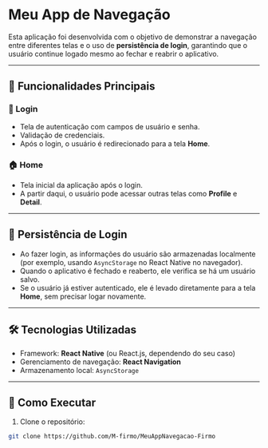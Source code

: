 # Meu App de Navegação

Esta aplicação foi desenvolvida com o objetivo de demonstrar a navegação entre diferentes telas e o uso de **persistência de login**, garantindo que o usuário continue logado mesmo ao fechar e reabrir o aplicativo.

---

## 🧭 Funcionalidades Principais

### 🔐 Login
- Tela de autenticação com campos de usuário e senha.
- Validação de credenciais.
- Após o login, o usuário é redirecionado para a tela **Home**.

### 🏠 Home
- Tela inicial da aplicação após o login.
- A partir daqui, o usuário pode acessar outras telas como **Profile** e **Detail**.

---

## 💾 Persistência de Login

- Ao fazer login, as informações do usuário são armazenadas localmente (por exemplo, usando `AsyncStorage` no React Native no navegador).
- Quando o aplicativo é fechado e reaberto, ele verifica se há um usuário salvo.
- Se o usuário já estiver autenticado, ele é levado diretamente para a tela **Home**, sem precisar logar novamente.

---

## 🛠️ Tecnologias Utilizadas

- Framework: **React Native** (ou React.js, dependendo do seu caso)
- Gerenciamento de navegação: **React Navigation**
- Armazenamento local: `AsyncStorage`


---

## 🚀 Como Executar

1. Clone o repositório:
```bash
git clone https://github.com/M-firmo/MeuAppNavegacao-Firmo
